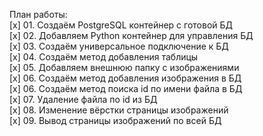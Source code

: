 План работы:  
[x] 01. Создаём PostgreSQL контейнер с готовой БД  
[x] 02. Добавляем Python контейнер для управления БД  
[x] 03. Создаём универсальное подключение к БД  
[x] 04. Создаём метод добавления таблицы  
[x] 05. Добавляем внешнюю папку с изображениями  
[x] 06. Создаём метод добавления изображения в БД  
[x] 06. Создаём метод поиска id по имени файла в БД  
[x] 07. Удаление файла по id из БД  
[x] 08. Изменение вёрстки страницы изображений  
[x] 09. Вывод страницы изображений по всей БД


